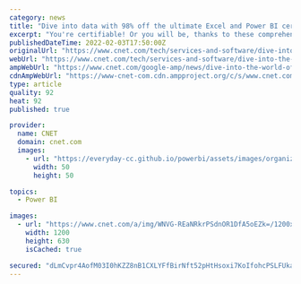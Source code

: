 ```yaml
---
category: news
title: "Dive into data with 98% off the ultimate Excel and Power BI certification bundle"
excerpt: "You're certifiable! Or you will be, thanks to these comprehensive courses. Learn step-by-step the ins-and-outs of data science with over 60 hours of coursework on Excel, Power BI and more so that you can acquire the skills and knowledge necessary for ..."
publishedDateTime: 2022-02-03T17:50:00Z
originalUrl: "https://www.cnet.com/tech/services-and-software/dive-into-the-world-of-data-with-98-off-the-ultimate-excel-and-power-bi-certification-bundle/"
webUrl: "https://www.cnet.com/tech/services-and-software/dive-into-the-world-of-data-with-98-off-the-ultimate-excel-and-power-bi-certification-bundle/"
ampWebUrl: "https://www.cnet.com/google-amp/news/dive-into-the-world-of-data-with-98-off-the-ultimate-excel-and-power-bi-certification-bundle/"
cdnAmpWebUrl: "https://www-cnet-com.cdn.ampproject.org/c/s/www.cnet.com/google-amp/news/dive-into-the-world-of-data-with-98-off-the-ultimate-excel-and-power-bi-certification-bundle/"
type: article
quality: 92
heat: 92
published: true

provider:
  name: CNET
  domain: cnet.com
  images:
    - url: "https://everyday-cc.github.io/powerbi/assets/images/organizations/cnet.com-50x50.jpg"
      width: 50
      height: 50

topics:
  - Power BI

images:
  - url: "https://www.cnet.com/a/img/WNVG-REaNRkrPSdnOR1DfA5oEZk=/1200x630/2022/02/03/45ad8d1b-67f9-4536-91c6-a247847aea7e/excelbundle.jpg"
    width: 1200
    height: 630
    isCached: true

secured: "dLmCvpr4AofM03I0hKZZ8nB1CXLYFfBirNft52pHtHsoxi7KoIfohcPSLFUka5q1vl7KR+xooLrBpt0uUni7DHC0dY9pY5kZLB7e/11vy9FrmSgulHoewc1JQcTzOA9cSQeeZPBEMCQljb2AZHuEvCWDIBx6uwV/HjOI+16ZwhYiwuQkqhRcxotv4K1Byk48mzmAHqe67qxO8YQ7NOYbvjDTMfQDG/VcknyDyWb9gkbEouXCpm7U8ljCgRF+yEnXz3SLVBINMI90quvGPyLz0hkEBzHBwMIbFhQf1TTFe5RdXO73WD6rRGOB0Rxnuev8yiZ5Bzy5oBVANUHGlhnqT6CxwY+aq1+SkkOYMg7Cluo=;xAAv+yRE7U6X6GdEB6TYhg=="
---
```


